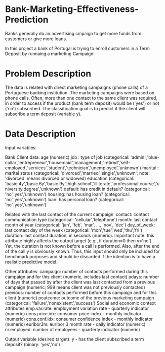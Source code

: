 # Bank-Marketing-Effectiveness-Prediction
Banks generally do an advertising cmpaign to get more funds from customers or give more loans.

In this project a bank of Portugal is trying to enroll customers in a Term Deposit by runnaing a marketing Campaign.

# Problem Description
The data is related with direct marketing campaigns (phone calls) of a Portuguese banking institution. The marketing campaigns were based on phone calls. Often, more than one contact to the same client was required, in order to access if the product (bank term deposit) would be ('yes') or not ('no') subscribed. The classification goal is to predict if the client will subscribe a term deposit (variable y).

# Data Description
Input variables:

Bank Client data: age (numeric) job : type of job (categorical: 'admin.','blue-collar','entrepreneur','housemaid','management','retired','self-employed','services','student','technician','unemployed','unknown') marital : marital status (categorical: 'divorced','married','single','unknown'; note: 'divorced' means divorced or widowed) education (categorical: 'basic.4y','basic.6y','basic.9y','high.school','illiterate','professional.course','university.degree','unknown') default: has credit in default? (categorical: 'no','yes','unknown') housing: has housing loan? (categorical: 'no','yes','unknown') loan: has personal loan? (categorical: 'no','yes','unknown')

Related with the last contact of the current campaign: contact: contact communication type (categorical: 'cellular','telephone') month: last contact month of year (categorical: 'jan', 'feb', 'mar', ..., 'nov', 'dec') day_of_week: last contact day of the week (categorical: 'mon','tue','wed','thu','fri') duration: last contact duration, in seconds (numeric). Important note: this attribute highly affects the output target (e.g., if duration=0 then y='no'). Yet, the duration is not known before a call is performed. Also, after the end of the call y is obviously known. Thus, this input should only be included for benchmark purposes and should be discarded if the intention is to have a realistic predictive model.

Other attributes: campaign: number of contacts performed during this campaign and for this client (numeric, includes last contact) pdays: number of days that passed by after the client was last contacted from a previous campaign (numeric; 999 means client was not previously contacted) previous: number of contacts performed before this campaign and for this client (numeric) poutcome: outcome of the previous marketing campaign (categorical: 'failure','nonexistent','success') Social and economic context attributes emp.var.rate: employment variation rate - quarterly indicator (numeric) cons.price.idx: consumer price index - monthly indicator (numeric) cons.conf.idx: consumer confidence index - monthly indicator (numeric) euribor3m: euribor 3 month rate - daily indicator (numeric) nr.employed: number of employees - quarterly indicator (numeric)

Output variable (desired target): y - has the client subscribed a term deposit? (binary: 'yes','no')
